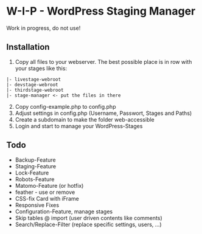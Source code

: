 # W-I-P - WordPress Staging Manager

Work in progress, do not use!

## Installation

1) Copy all files to your webserver. The best possible place is in row with your stages like this:
```
|- livestage-webroot
|- devstage-webroot
|- thirdstage-webroot
|- stage-manager <- put the files in there
```
2) Copy config-example.php to config.php
3) Adjust settings in config.php (Username, Passwort, Stages and Paths)
4) Create a subdomain to make the folder web-accessible
5) Login and start to manage your WordPress-Stages

## Todo

- Backup-Feature
- Staging-Feature
- Lock-Feature
- Robots-Feature
- Matomo-Feature (or hotfix)
- feather - use or remove
- CSS-fix Card with iFrame
- Responsive Fixes
- Configuration-Feature, manage stages
- Skip tables @ import (user driven contents like comments)
- Search/Replace-Filter (replace specific settings, users, ...)
